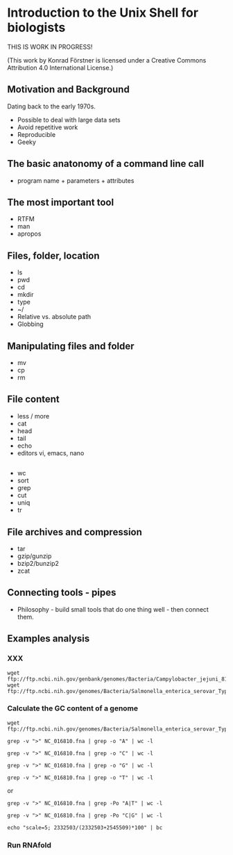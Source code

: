 # Introduction to the Unix Shell for biologists

THIS IS WORK IN PROGRESS!

(This work by Konrad Förstner is licensed under a Creative Commons
Attribution 4.0 International License.)

## Motivation and Background

Dating back to the early 1970s.

* Possible to deal with large data sets
* Avoid repetitive work
* Reproducible
* Geeky

## The basic anatonomy of a command line call

* program name + parameters + attributes

## The most important tool

* RTFM
* man
* apropos

## Files, folder, location

* ls 
* pwd
* cd 
* mkdir
* type
* ~/ 
* Relative vs. absolute path
* Globbing

## Manipulating files and folder

* mv
* cp
* rm 

## File content

* less / more
* cat
* head
* tail
* echo
* editors vi, emacs, nano

## 

* wc
* sort
* grep
* cut 
* uniq
* tr

## File archives and compression

* tar
* gzip/gunzip
* bzip2/bunzip2
* zcat

## Connecting tools - pipes

* Philosophy - build small tools that do one thing well - then connect them.

## Examples analysis

### XXX

    wget ftp://ftp.ncbi.nih.gov/genbank/genomes/Bacteria/Campylobacter_jejuni_81116_uid17953/CP000814.faa
    wget ftp://ftp.ncbi.nih.gov/genomes/Bacteria/Salmonella_enterica_serovar_Typhimurium_SL1344_uid86645/NC_016810.gff

### Calculate the GC content of a genome

    wget ftp://ftp.ncbi.nih.gov/genomes/Bacteria/Salmonella_enterica_serovar_Typhimurium_SL1344_uid86645/NC_016810.fna

    grep -v ">" NC_016810.fna | grep -o "A" | wc -l

    grep -v ">" NC_016810.fna | grep -o "C" | wc -l

    grep -v ">" NC_016810.fna | grep -o "G" | wc -l

    grep -v ">" NC_016810.fna | grep -o "T" | wc -l

or 

    grep -v ">" NC_016810.fna | grep -Po "A|T" | wc -l

    grep -v ">" NC_016810.fna | grep -Po "C|G" | wc -l

    echo "scale=5; 2332503/(2332503+2545509)*100" | bc

### Run RNAfold

